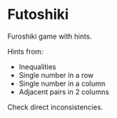 # Futoshiki

Furoshiki game with hints.

Hints from:
- Inequalities
- Single number in a row
- Single number in a column
- Adjacent pairs in 2 columns

Check direct inconsistencies.
